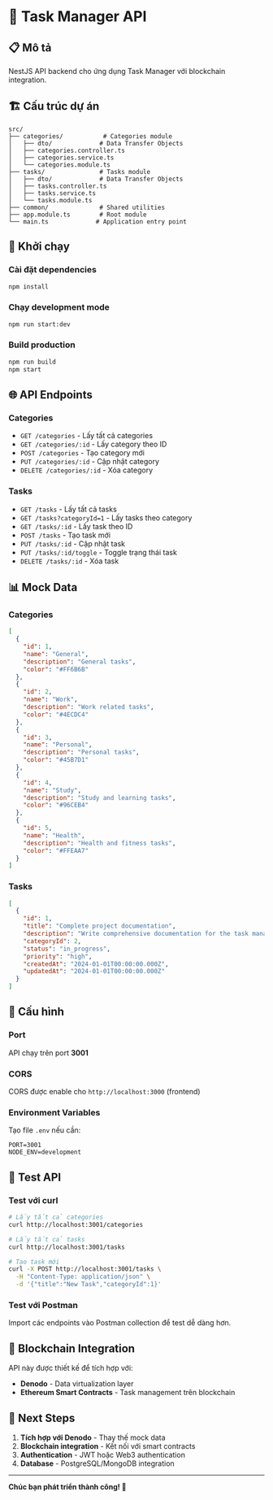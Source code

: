 # 🚀 Task Manager API

## 📋 Mô tả

NestJS API backend cho ứng dụng Task Manager với blockchain integration.

## 🏗️ Cấu trúc dự án

```
src/
├── categories/           # Categories module
│   ├── dto/             # Data Transfer Objects
│   ├── categories.controller.ts
│   ├── categories.service.ts
│   └── categories.module.ts
├── tasks/               # Tasks module
│   ├── dto/             # Data Transfer Objects
│   ├── tasks.controller.ts
│   ├── tasks.service.ts
│   └── tasks.module.ts
├── common/              # Shared utilities
├── app.module.ts        # Root module
└── main.ts             # Application entry point
```

## 🚀 Khởi chạy

### Cài đặt dependencies

```bash
npm install
```

### Chạy development mode

```bash
npm run start:dev
```

### Build production

```bash
npm run build
npm start
```

## 🌐 API Endpoints

### Categories

- `GET /categories` - Lấy tất cả categories
- `GET /categories/:id` - Lấy category theo ID
- `POST /categories` - Tạo category mới
- `PUT /categories/:id` - Cập nhật category
- `DELETE /categories/:id` - Xóa category

### Tasks

- `GET /tasks` - Lấy tất cả tasks
- `GET /tasks?categoryId=1` - Lấy tasks theo category
- `GET /tasks/:id` - Lấy task theo ID
- `POST /tasks` - Tạo task mới
- `PUT /tasks/:id` - Cập nhật task
- `PUT /tasks/:id/toggle` - Toggle trạng thái task
- `DELETE /tasks/:id` - Xóa task

## 📊 Mock Data

### Categories

```json
[
  {
    "id": 1,
    "name": "General",
    "description": "General tasks",
    "color": "#FF6B6B"
  },
  {
    "id": 2,
    "name": "Work",
    "description": "Work related tasks",
    "color": "#4ECDC4"
  },
  {
    "id": 3,
    "name": "Personal",
    "description": "Personal tasks",
    "color": "#45B7D1"
  },
  {
    "id": 4,
    "name": "Study",
    "description": "Study and learning tasks",
    "color": "#96CEB4"
  },
  {
    "id": 5,
    "name": "Health",
    "description": "Health and fitness tasks",
    "color": "#FFEAA7"
  }
]
```

### Tasks

```json
[
  {
    "id": 1,
    "title": "Complete project documentation",
    "description": "Write comprehensive documentation for the task manager project",
    "categoryId": 2,
    "status": "in_progress",
    "priority": "high",
    "createdAt": "2024-01-01T00:00:00.000Z",
    "updatedAt": "2024-01-01T00:00:00.000Z"
  }
]
```

## 🔧 Cấu hình

### Port

API chạy trên port **3001**

### CORS

CORS được enable cho `http://localhost:3000` (frontend)

### Environment Variables

Tạo file `.env` nếu cần:

```env
PORT=3001
NODE_ENV=development
```

## 🧪 Test API

### Test với curl

```bash
# Lấy tất cả categories
curl http://localhost:3001/categories

# Lấy tất cả tasks
curl http://localhost:3001/tasks

# Tạo task mới
curl -X POST http://localhost:3001/tasks \
  -H "Content-Type: application/json" \
  -d '{"title":"New Task","categoryId":1}'
```

### Test với Postman

Import các endpoints vào Postman collection để test dễ dàng hơn.

## 🔗 Blockchain Integration

API này được thiết kế để tích hợp với:

- **Denodo** - Data virtualization layer
- **Ethereum Smart Contracts** - Task management trên blockchain

## 📝 Next Steps

1. **Tích hợp với Denodo** - Thay thế mock data
2. **Blockchain integration** - Kết nối với smart contracts
3. **Authentication** - JWT hoặc Web3 authentication
4. **Database** - PostgreSQL/MongoDB integration

---

**Chúc bạn phát triển thành công! 🚀**
